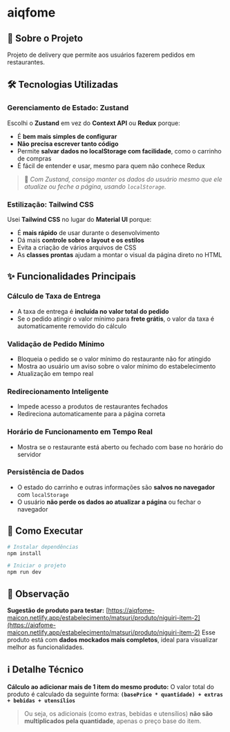 # aiqfome

## 🚀 Sobre o Projeto

Projeto de delivery que permite aos usuários fazerem pedidos em restaurantes.

## 🛠️ Tecnologias Utilizadas

### Gerenciamento de Estado: Zustand

Escolhi o **Zustand** em vez do **Context API** ou **Redux** porque:

- É **bem mais simples de configurar**
- **Não precisa escrever tanto código**
- Permite **salvar dados no localStorage com facilidade**, como o carrinho de compras
- É fácil de entender e usar, mesmo para quem não conhece Redux

> 🔹 _Com Zustand, consigo manter os dados do usuário mesmo que ele atualize ou feche a página, usando `localStorage`._

### Estilização: Tailwind CSS

Usei **Tailwind CSS** no lugar do **Material UI** porque:

- É **mais rápido** de usar durante o desenvolvimento
- Dá mais **controle sobre o layout e os estilos**
- Evita a criação de vários arquivos de CSS
- As **classes prontas** ajudam a montar o visual da página direto no HTML

## ✨ Funcionalidades Principais

### Cálculo de Taxa de Entrega

- A taxa de entrega é **incluída no valor total do pedido**
- Se o pedido atingir o valor mínimo para **frete grátis**, o valor da taxa é automaticamente removido do cálculo

### Validação de Pedido Mínimo

- Bloqueia o pedido se o valor mínimo do restaurante não for atingido
- Mostra ao usuário um aviso sobre o valor mínimo do estabelecimento
- Atualização em tempo real

### Redirecionamento Inteligente

- Impede acesso a produtos de restaurantes fechados
- Redireciona automaticamente para a página correta

### Horário de Funcionamento em Tempo Real

- Mostra se o restaurante está aberto ou fechado com base no horário do servidor

### Persistência de Dados

- O estado do carrinho e outras informações são **salvos no navegador** com `localStorage`
- O usuário **não perde os dados ao atualizar a página** ou fechar o navegador

## 🚀 Como Executar

```bash
# Instalar dependências
npm install

# Iniciar o projeto
npm run dev
```

## 🔎 Observação

**Sugestão de produto para testar:**
[https://aiqfome-maicon.netlify.app/estabelecimento/matsuri/produto/niguiri-item-2](https://aiqfome-maicon.netlify.app/estabelecimento/matsuri/produto/niguiri-item-2)
Esse produto está com **dados mockados mais completos**, ideal para visualizar melhor as funcionalidades.

## ℹ️ Detalhe Técnico

**Cálculo ao adicionar mais de 1 item do mesmo produto:**
O valor total do produto é calculado da seguinte forma:
**`(basePrice * quantidade) + extras + bebidas + utensílios`**

> Ou seja, os adicionais (como extras, bebidas e utensílios) **não são multiplicados pela quantidade**, apenas o preço base do item.
